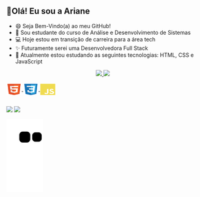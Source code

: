 ## 👋Olá! Eu sou a Ariane

- 😄 Seja Bem-Vindo(a) ao meu GitHub!
- 👩 Sou estudante do curso de Análise e Desenvolvimento de Sistemas
- 💻 Hoje estou em transição de carreira para a área tech
- ✨ Futuramente serei uma Desenvolvedora Full Stack
- 📖 Atualmente estou estudando as seguintes tecnologias: HTML, CSS e JavaScript


<div align="center">
  <a href="https://github.com/ArianeMafra">
  <img height="180em" src="https://github-readme-stats.vercel.app/api?username=ArianeMafra&show_icons=true&theme=dracula&include_all_commits=true&count_private=true"/>
  <img height="180em" src="https://github-readme-stats.vercel.app/api/top-langs/?username=ArianeMafra&layout=compact&langs_count=7&theme=dracula"/>
</div>
<div style="display: inline_block"><br>
  <img align="center" alt="HTML" height="30" width="40" src="https://raw.githubusercontent.com/devicons/devicon/master/icons/html5/html5-original.svg">
  <img align="center" alt="CSS" height="30" width="40" src="https://raw.githubusercontent.com/devicons/devicon/master/icons/css3/css3-original.svg">
  <img align="center" alt="Js" height="30" width="40" src="https://raw.githubusercontent.com/devicons/devicon/master/icons/javascript/javascript-plain.svg">
</div>
  
  ##
 
<div> 
  <a href = "mailto:arianecristinamafra@gmail.com"><img src="https://img.shields.io/badge/-Gmail-%23333?style=for-the-badge&logo=gmail&logoColor=white" target="_blank"></a>
  <a href="https://www.linkedin.com/in/arianemafra/" target="_blank"><img src="https://img.shields.io/badge/-LinkedIn-%230077B5?style=for-the-badge&logo=linkedin&logoColor=white" target="_blank"></a> 
 
  ![Snake animation](https://github.com/ArianeMafra/ArianeMafra/blob/output/github-contribution-grid-snake.svg)
 
</div>

